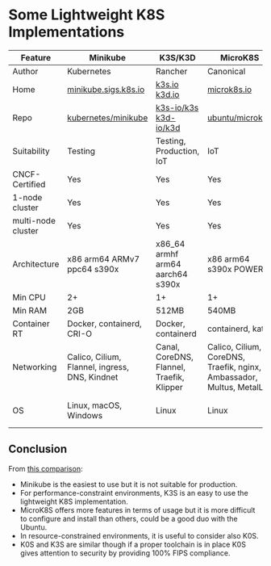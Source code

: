 # Some Lightweight K8S Implementations

Feature|Minikube|K3S/K3D|MicroK8S|KinD|K0S
-------|--------|-------|--------|----|---
Author|Kubernetes|Rancher|Canonical|Kubernetes|Mirantis
Home|[minikube.sigs.k8s.io](https://minikube.sigs.k8s.io/docs/)|[k3s.io](https://k3s.io/) [k3d.io](https://k3d.io/)|[microk8s.io](https://microk8s.io/)|[kind.sigs.k8s.io](https://kind.sigs.k8s.io/)|[k0sproject.io](https://docs.k0sproject.io/v1.28.2+k0s.0/)
Repo|[kubernetes/minikube](https://github.com/kubernetes/minikube)|[k3s-io/k3s](https://github.com/k3s-io/k3s) [k3d-io/k3d](https://github.com/k3d-io/k3d)|[ubuntu/microk8s](https://github.com/ubuntu/microk8s)|[kubernetes-sigs/kind](https://github.com/kubernetes-sigs/kind)|[k0sproject/k0s](https://github.com/k0sproject/k0s)
Suitability|Testing|Testing, Production, IoT|IoT|CI
CNCF-Certified|Yes|Yes|Yes|Yes|Yes
1-node cluster|Yes|Yes|Yes|Yes|Yes
multi-node cluster|Yes|Yes|Yes|Yes|Yes
Architecture|x86 arm64 ARMv7 ppc64 s390x|x86_64 armhf arm64 aarch64 s390x|x86 arm64 s390x POWER9|amd64 arm64|x866-64 arm64 ARMv7
Min CPU|2+|1+|1+|?|1+
Min RAM|2GB|512MB|540MB|?|1GB
Container RT|Docker, containerd, CRI-O|Docker, containerd|containerd, kata|Docker, CRI-O|containerd
Networking|Calico, Cilium, Flannel, ingress, DNS, Kindnet|Canal, CoreDNS, Flannel, Traefik, Klipper|Calico, Cilium, CoreDNS, Traefik, nginx, Ambassador, Multus, MetalLB|kindnetd|Calico, kube-router
OS|Linux, macOS, Windows|Linux|Linux|Linux, macOS, Windows|Linux, Windows Server 2019


## Conclusion

From
[this comparison](https://alperenbayramoglu2.medium.com/simple-comparison-of-lightweight-k8s-implementations-7c07c4e6e95f):


* Minikube is the easiest to use but it is not suitable for production.
* For performance-constraint environments, K3S is an easy to use the lightweight
K8S implementation.
* MicroK8S offers more features in terms of usage but it is more difficult to
configure and install than others, could be a good duo with the Ubuntu.
* In resource-constrained environments, it is useful to consider also K0S.
* K0S and K3S are similar though if a proper toolchain is in place K0S gives
attention to security by providing 100% FIPS compliance.
